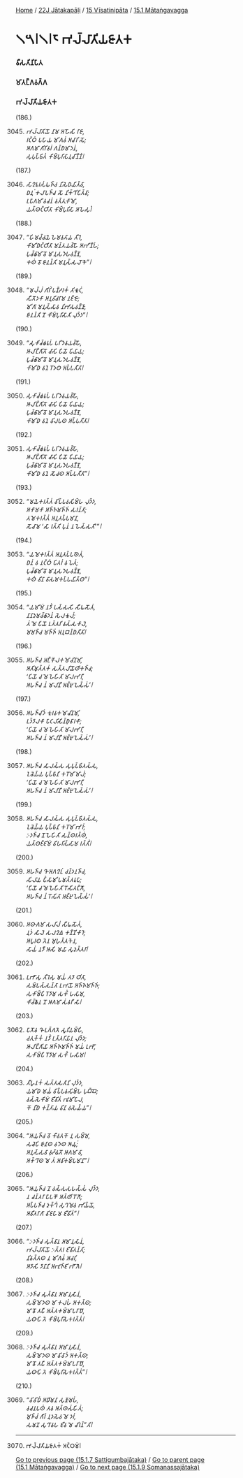 
[Home](/) / [22J Jātakapāḷi](/tipitaka/22J.md) / [15 Vīsatinipāta](/tipitaka/22J/15.md) / [15.1 Mātaṅgavagga](/tipitaka/22J/15/15.1.md)

# 𑁧𑁫𑁇𑁧𑁇𑁮 𑀪𑀮𑁆𑀮𑀸𑀢𑀺𑀬𑀚𑀸𑀢𑀓

### 𑀯𑀻𑀲𑀢𑀺𑀦𑀺𑀧𑀸𑀢

### 𑀫𑀸𑀢𑀗𑁆𑀕𑀯𑀕𑁆𑀕

### 𑀪𑀮𑁆𑀮𑀸𑀢𑀺𑀬𑀚𑀸𑀢𑀓

(186.)

3045. _𑀪𑀮𑁆𑀮𑀸𑀢𑀺𑀬𑁄 𑀦𑀸𑀫 𑀅𑀳𑁄𑀲𑀺 𑀭𑀸𑀚𑀸,_  
_𑀭𑀝𑁆𑀞𑀁 𑀧𑀳𑀸𑀬 𑀫𑀺𑀕𑀯𑀁 𑀅𑀘𑀸𑀭𑀺 𑀲𑁄;_  
_𑀅𑀕𑀫𑀸 𑀕𑀺𑀭𑀺𑀯𑀭𑀁 𑀕𑀦𑁆𑀥𑀫𑀸𑀤𑀦𑀁,_  
_𑀲𑀼𑀧𑀼𑀧𑁆𑀨𑀺𑀢𑀁 𑀓𑀺𑀫𑁆𑀧𑀼𑀭𑀺𑀲𑀸𑀦𑀼𑀘𑀺𑀡𑁆𑀡𑀁𑁇_  


(187.)

3046. _𑀲𑀸𑀍𑀊𑀭𑀲𑀁𑀖𑀜𑁆𑀘 𑀦𑀺𑀲𑁂𑀥𑀬𑀺𑀢𑁆𑀯𑀸,_  
_𑀥𑀦𑀼𑀁 𑀓𑀮𑀸𑀧𑀜𑁆𑀘 𑀲𑁄 𑀦𑀺𑀓𑁆𑀔𑀺𑀧𑀺𑀢𑁆𑀯𑀸;_  
_𑀉𑀧𑀸𑀕𑀫𑀺 𑀯𑀘𑀦𑀁 𑀯𑀢𑁆𑀢𑀼𑀓𑀸𑀫𑁄,_  
_𑀬𑀢𑁆𑀣𑀝𑁆𑀞𑀺𑀢𑀸 𑀓𑀺𑀫𑁆𑀧𑀼𑀭𑀺𑀲𑀸 𑀅𑀳𑁂𑀲𑀼𑀁𑁇_  


(188.)

3047. _“𑀳𑀺𑀫𑀘𑁆𑀘𑀬𑁂 𑀳𑁂𑀫𑀯𑀢𑀸𑀬 𑀢𑀻𑀭𑁂,_  
_𑀓𑀺𑀫𑀺𑀥𑀝𑁆𑀞𑀺𑀢𑀸 𑀫𑀦𑁆𑀢𑀬𑀯𑁆𑀳𑁄 𑀅𑀪𑀺𑀡𑁆𑀳𑀁;_  
_𑀧𑀼𑀘𑁆𑀙𑀸𑀫𑀺 𑀯𑁄 𑀫𑀸𑀦𑀼𑀲𑀤𑁂𑀳𑀯𑀡𑁆𑀡𑁂,_  
_𑀓𑀣𑀁 𑀯𑁄 𑀚𑀸𑀦𑀦𑁆𑀢𑀺 𑀫𑀦𑀼𑀲𑁆𑀲𑀮𑁄𑀓𑁂”𑁇_  


(189.)

3048. _“𑀫𑀮𑁆𑀮𑀁 𑀕𑀺𑀭𑀺𑀁 𑀧𑀡𑁆𑀟𑀭𑀓𑀁 𑀢𑀺𑀓𑀽𑀝𑀁,_  
_𑀲𑀻𑀢𑁄𑀤𑀓𑀸 𑀅𑀦𑀼𑀯𑀺𑀘𑀭𑀸𑀫 𑀦𑀚𑁆𑀚𑁄;_  
_𑀫𑀺𑀕𑀸 𑀫𑀦𑀼𑀲𑁆𑀲𑀸𑀯 𑀦𑀺𑀪𑀸𑀲𑀯𑀡𑁆𑀡𑀸,_  
_𑀚𑀸𑀦𑀦𑁆𑀢𑀺 𑀦𑁄 𑀓𑀺𑀫𑁆𑀧𑀼𑀭𑀺𑀲𑀸𑀢𑀺 𑀮𑀼𑀤𑁆𑀤”𑁇_  


(190.)

3049. _“𑀲𑀼𑀓𑀺𑀘𑁆𑀙𑀭𑀽𑀧𑀁 𑀧𑀭𑀺𑀤𑁂𑀯𑀬𑀯𑁆𑀳𑁄,_  
_𑀆𑀮𑀺𑀗𑁆𑀕𑀺𑀢𑁄 𑀘𑀸𑀲𑀺 𑀧𑀺𑀬𑁄 𑀧𑀺𑀬𑀸𑀬;_  
_𑀧𑀼𑀘𑁆𑀙𑀸𑀫𑀺 𑀯𑁄 𑀫𑀸𑀦𑀼𑀲𑀤𑁂𑀳𑀯𑀡𑁆𑀡𑁂,_  
_𑀓𑀺𑀫𑀺𑀥 𑀯𑀦𑁂 𑀭𑁄𑀤𑀣 𑀅𑀧𑁆𑀧𑀢𑀻𑀢𑀸𑁇_  


(191.)

3050. _𑀲𑀼𑀓𑀺𑀘𑁆𑀙𑀭𑀽𑀧𑀁 𑀧𑀭𑀺𑀤𑁂𑀯𑀬𑀯𑁆𑀳𑁄,_  
_𑀆𑀮𑀺𑀗𑁆𑀕𑀺𑀢𑁄 𑀘𑀸𑀲𑀺 𑀧𑀺𑀬𑁄 𑀧𑀺𑀬𑀸𑀬;_  
_𑀧𑀼𑀘𑁆𑀙𑀸𑀫𑀺 𑀯𑁄 𑀫𑀸𑀦𑀼𑀲𑀤𑁂𑀳𑀯𑀡𑁆𑀡𑁂,_  
_𑀓𑀺𑀫𑀺𑀥 𑀯𑀦𑁂 𑀯𑀺𑀮𑀧𑀣 𑀅𑀧𑁆𑀧𑀢𑀻𑀢𑀸𑁇_  


(192.)

3051. _𑀲𑀼𑀓𑀺𑀘𑁆𑀙𑀭𑀽𑀧𑀁 𑀧𑀭𑀺𑀤𑁂𑀯𑀬𑀯𑁆𑀳𑁄,_  
_𑀆𑀮𑀺𑀗𑁆𑀕𑀺𑀢𑁄 𑀘𑀸𑀲𑀺 𑀧𑀺𑀬𑁄 𑀧𑀺𑀬𑀸𑀬;_  
_𑀧𑀼𑀘𑁆𑀙𑀸𑀫𑀺 𑀯𑁄 𑀫𑀸𑀦𑀼𑀲𑀤𑁂𑀳𑀯𑀡𑁆𑀡𑁂,_  
_𑀓𑀺𑀫𑀺𑀥 𑀯𑀦𑁂 𑀲𑁄𑀘𑀣 𑀅𑀧𑁆𑀧𑀢𑀻𑀢𑀸”𑁇_  


(193.)

3052. _“𑀫𑀬𑁂𑀓𑀭𑀢𑁆𑀢𑀁 𑀯𑀺𑀧𑁆𑀧𑀯𑀲𑀺𑀫𑁆𑀳 𑀮𑀼𑀤𑁆𑀤,_  
_𑀅𑀓𑀸𑀫𑀓𑀸 𑀅𑀜𑁆𑀜𑀫𑀜𑁆𑀜𑀁 𑀲𑀭𑀦𑁆𑀢𑀸;_  
_𑀢𑀫𑁂𑀓𑀭𑀢𑁆𑀢𑀁 𑀅𑀦𑀼𑀢𑀧𑁆𑀧𑀫𑀸𑀦𑀸,_  
_𑀲𑁄𑀘𑀸𑀫 ‘𑀲𑀸 𑀭𑀢𑁆𑀢𑀺 𑀧𑀼𑀦𑀁 𑀦 𑀳𑁂𑀲𑁆𑀲𑀢𑀺’”𑁇_  


(194.)

3053. _“𑀬𑀫𑁂𑀓𑀭𑀢𑁆𑀢𑀁 𑀅𑀦𑀼𑀢𑀧𑁆𑀧𑀣𑁂𑀢𑀁,_  
_𑀥𑀦𑀁 𑀯 𑀦𑀝𑁆𑀞𑀁 𑀧𑀺𑀢𑀭𑀁 𑀯 𑀧𑁂𑀢𑀁;_  
_𑀧𑀼𑀘𑁆𑀙𑀸𑀫𑀺 𑀯𑁄 𑀫𑀸𑀦𑀼𑀲𑀤𑁂𑀳𑀯𑀡𑁆𑀡𑁂,_  
_𑀓𑀣𑀁 𑀯𑀺𑀦𑀸 𑀯𑀸𑀲𑀫𑀓𑀧𑁆𑀧𑀬𑀺𑀢𑁆𑀣”𑁇_  


(195.)

3054. _“𑀬𑀫𑀺𑀫𑀁 𑀦𑀤𑀺𑀁 𑀧𑀲𑁆𑀲𑀲𑀺 𑀲𑀻𑀖𑀲𑁄𑀢𑀁,_  
_𑀦𑀸𑀦𑀸𑀤𑀼𑀫𑀘𑁆𑀙𑀸𑀤𑀦𑀁 𑀲𑁂𑀮𑀓𑀽𑀮𑀁;_  
_𑀢𑀁 𑀫𑁂 𑀧𑀺𑀬𑁄 𑀉𑀢𑁆𑀢𑀭𑀺 𑀯𑀲𑁆𑀲𑀓𑀸𑀮𑁂,_  
_𑀫𑀫𑀜𑁆𑀘 𑀫𑀜𑁆𑀜𑀁 𑀅𑀦𑀼𑀩𑀦𑁆𑀥𑀢𑀻𑀢𑀺𑁇_  


(196.)

3055. _𑀅𑀳𑀜𑁆𑀘 𑀅𑀗𑁆𑀓𑁄𑀮𑀓𑀫𑁄𑀘𑀺𑀦𑀸𑀫𑀺,_  
_𑀅𑀢𑀺𑀫𑀼𑀢𑁆𑀢𑀓𑀁 𑀲𑀢𑁆𑀢𑀮𑀺𑀬𑁄𑀣𑀺𑀓𑀜𑁆𑀘;_  
_‘𑀧𑀺𑀬𑁄 𑀘 𑀫𑁂 𑀳𑁂𑀳𑀺𑀢𑀺 𑀫𑀸𑀮𑀪𑀸𑀭𑀻,_  
_𑀅𑀳𑀜𑁆𑀘 𑀦𑀁 𑀫𑀸𑀮𑀺𑀦𑀻 𑀅𑀚𑁆𑀛𑀼𑀧𑁂𑀲𑁆𑀲𑀁’𑁇_  


(197.)

3056. _𑀅𑀳𑀜𑁆𑀘𑀺𑀤𑀁 𑀓𑀼𑀭𑀯𑀓𑀫𑁄𑀘𑀺𑀦𑀸𑀫𑀺,_  
_𑀉𑀤𑁆𑀤𑀸𑀮𑀓𑀸 𑀧𑀸𑀝𑀮𑀺𑀲𑀺𑀦𑁆𑀥𑀼𑀯𑀸𑀭𑀓𑀸;_  
_‘𑀧𑀺𑀬𑁄 𑀘 𑀫𑁂 𑀳𑁂𑀳𑀺𑀢𑀺 𑀫𑀸𑀮𑀪𑀸𑀭𑀻,_  
_𑀅𑀳𑀜𑁆𑀘 𑀦𑀁 𑀫𑀸𑀮𑀺𑀦𑀻 𑀅𑀚𑁆𑀛𑀼𑀧𑁂𑀲𑁆𑀲𑀁’𑁇_  


(198.)

3057. _𑀅𑀳𑀜𑁆𑀘 𑀲𑀸𑀮𑀲𑁆𑀲 𑀲𑀼𑀧𑀼𑀧𑁆𑀨𑀺𑀢𑀲𑁆𑀲,_  
_𑀑𑀘𑁂𑀬𑁆𑀬 𑀧𑀼𑀧𑁆𑀨𑀸𑀦𑀺 𑀓𑀭𑁄𑀫𑀺 𑀫𑀸𑀮𑀁;_  
_‘𑀧𑀺𑀬𑁄 𑀘 𑀫𑁂 𑀳𑁂𑀳𑀺𑀢𑀺 𑀫𑀸𑀮𑀪𑀸𑀭𑀻,_  
_𑀅𑀳𑀜𑁆𑀘 𑀦𑀁 𑀫𑀸𑀮𑀺𑀦𑀻 𑀅𑀚𑁆𑀛𑀼𑀧𑁂𑀲𑁆𑀲𑀁’𑁇_  


(199.)

3058. _𑀅𑀳𑀜𑁆𑀘 𑀲𑀸𑀮𑀲𑁆𑀲 𑀲𑀼𑀧𑀼𑀧𑁆𑀨𑀺𑀢𑀲𑁆𑀲,_  
_𑀑𑀘𑁂𑀬𑁆𑀬 𑀧𑀼𑀧𑁆𑀨𑀸𑀦𑀺 𑀓𑀭𑁄𑀫𑀺 𑀪𑀸𑀭𑀁;_  
_𑀇𑀤𑀜𑁆𑀘 𑀦𑁄 𑀳𑁂𑀳𑀺𑀢𑀺 𑀲𑀦𑁆𑀣𑀭𑀢𑁆𑀣𑀁,_  
_𑀬𑀢𑁆𑀣𑀚𑁆𑀚𑀺𑀫𑀁 𑀯𑀺𑀳𑀭𑀺𑀲𑁆𑀲𑀸𑀫 𑀭𑀢𑁆𑀢𑀺𑀁𑁇_  


(200.)

3059. _𑀅𑀳𑀜𑁆𑀘 𑀔𑁄 𑀅𑀕𑀍𑀉𑀁 𑀘𑀦𑁆𑀤𑀦𑀜𑁆𑀘,_  
_𑀲𑀺𑀮𑀸𑀬 𑀧𑀺𑀁𑀲𑀸𑀫𑀺 𑀧𑀫𑀢𑁆𑀢𑀭𑀽𑀧𑀸;_  
_‘𑀧𑀺𑀬𑁄 𑀘 𑀫𑁂 𑀳𑁂𑀳𑀺𑀢𑀺 𑀭𑁄𑀲𑀺𑀢𑀗𑁆𑀕𑁄,_  
_𑀅𑀳𑀜𑁆𑀘 𑀦𑀁 𑀭𑁄𑀲𑀺𑀢𑀸 𑀅𑀚𑁆𑀛𑀼𑀧𑁂𑀲𑁆𑀲𑀁’𑁇_  


(201.)

3060. _𑀅𑀣𑀸𑀕𑀫𑀸 𑀲𑀮𑀺𑀮𑀁 𑀲𑀻𑀖𑀲𑁄𑀢𑀁,_  
_𑀦𑀼𑀤𑀁 𑀲𑀸𑀮𑁂 𑀲𑀮𑀍𑀏 𑀓𑀡𑁆𑀡𑀺𑀓𑀸𑀭𑁂;_  
_𑀆𑀧𑀽𑀭𑀣 𑀢𑁂𑀦 𑀫𑀼𑀳𑀼𑀢𑁆𑀢𑀓𑁂𑀦,_  
_𑀲𑀸𑀬𑀁 𑀦𑀤𑀻 𑀆𑀲𑀺 𑀫𑀬𑀸 𑀲𑀼𑀤𑀼𑀢𑁆𑀢𑀭𑀸𑁇_  


(202.)

3061. _𑀉𑀪𑁄𑀲𑀼 𑀢𑀻𑀭𑁂𑀲𑀼 𑀫𑀬𑀁 𑀢𑀤𑀸 𑀞𑀺𑀢𑀸,_  
_𑀲𑀫𑁆𑀧𑀲𑁆𑀲𑀦𑁆𑀢𑀸 𑀉𑀪𑀬𑁄 𑀅𑀜𑁆𑀜𑀫𑀜𑁆𑀜𑀁;_  
_𑀲𑀓𑀺𑀫𑁆𑀧𑀺 𑀭𑁄𑀤𑀸𑀫 𑀲𑀓𑀺𑀁 𑀳𑀲𑀸𑀫,_  
_𑀓𑀺𑀘𑁆𑀙𑁂𑀦 𑀦𑁄 𑀆𑀕𑀫𑀸 𑀲𑀁𑀯𑀭𑀻 𑀲𑀸𑁇_  


(203.)

3062. _𑀧𑀸𑀢𑁄𑀯 𑀔𑁄 𑀉𑀕𑁆𑀕𑀢𑁂 𑀲𑀽𑀭𑀺𑀬𑀫𑁆𑀳𑀺,_  
_𑀘𑀢𑀼𑀓𑁆𑀓𑀁 𑀦𑀤𑀺𑀁 𑀉𑀢𑁆𑀢𑀭𑀺𑀬𑀸𑀦 𑀮𑀼𑀤𑁆𑀤;_  
_𑀆𑀮𑀺𑀗𑁆𑀕𑀺𑀬𑀸 𑀅𑀜𑁆𑀜𑀫𑀜𑁆𑀜𑀁 𑀫𑀬𑀁 𑀉𑀪𑁄,_  
_𑀲𑀓𑀺𑀫𑁆𑀧𑀺 𑀭𑁄𑀤𑀸𑀫 𑀲𑀓𑀺𑀁 𑀳𑀲𑀸𑀫𑁇_  


(204.)

3063. _𑀢𑀻𑀳𑀽𑀦𑀓𑀁 𑀲𑀢𑁆𑀢𑀲𑀢𑀸𑀦𑀺 𑀮𑀼𑀤𑁆𑀤,_  
_𑀬𑀫𑀺𑀥 𑀫𑀬𑀁 𑀯𑀺𑀧𑁆𑀧𑀯𑀲𑀺𑀫𑁆𑀳 𑀧𑀼𑀩𑁆𑀩𑁂;_  
_𑀯𑀲𑁆𑀲𑁂𑀓𑀺𑀫𑀁 𑀚𑀻𑀯𑀺𑀢𑀁 𑀪𑀽𑀫𑀺𑀧𑀸𑀮,_  
_𑀓𑁄 𑀦𑀻𑀥 𑀓𑀦𑁆𑀢𑀸𑀬 𑀯𑀺𑀦𑀸 𑀯𑀲𑁂𑀬𑁆𑀬”𑁇_  


(205.)

3064. _“𑀆𑀬𑀼𑀜𑁆𑀘 𑀯𑁄 𑀓𑀻𑀯𑀢𑀓𑁄 𑀦𑀼 𑀲𑀫𑁆𑀫,_  
_𑀲𑀘𑁂𑀧𑀺 𑀚𑀸𑀦𑀸𑀣 𑀯𑀤𑁂𑀣 𑀆𑀬𑀼𑀁;_  
_𑀅𑀦𑀼𑀲𑁆𑀲𑀯𑀸 𑀯𑀼𑀟𑁆𑀠𑀢𑁄 𑀆𑀕𑀫𑀸 𑀯𑀸,_  
_𑀅𑀓𑁆𑀔𑀸𑀣 𑀫𑁂 𑀢𑀁 𑀅𑀯𑀺𑀓𑀫𑁆𑀧𑀫𑀸𑀦𑀸”𑁇_  


(206.)

3065. _“𑀆𑀬𑀼𑀜𑁆𑀘 𑀦𑁄 𑀯𑀲𑁆𑀲𑀲𑀳𑀲𑁆𑀲𑀁 𑀮𑀼𑀤𑁆𑀤,_  
_𑀦 𑀘𑀦𑁆𑀢𑀭𑀸 𑀧𑀸𑀧𑀓𑁄 𑀅𑀢𑁆𑀣𑀺 𑀭𑁄𑀕𑁄;_  
_𑀅𑀧𑁆𑀧𑀜𑁆𑀘 𑀤𑀼𑀓𑁆𑀔𑀁 𑀲𑀼𑀔𑀫𑁂𑀯 𑀪𑀺𑀬𑁆𑀬𑁄,_  
_𑀅𑀯𑀻𑀢𑀭𑀸𑀕𑀸 𑀯𑀺𑀚𑀳𑀸𑀫 𑀚𑀻𑀯𑀺𑀢𑀁”𑁇_  


(207.)

3066. _“𑀇𑀤𑀜𑁆𑀘 𑀲𑀼𑀢𑁆𑀯𑀸𑀦 𑀅𑀫𑀸𑀦𑀼𑀲𑀸𑀦𑀁,_  
_𑀪𑀮𑁆𑀮𑀸𑀢𑀺𑀬𑁄 𑀇𑀢𑁆𑀢𑀭 𑀚𑀻𑀯𑀺𑀢𑀦𑁆𑀢𑀺;_  
_𑀦𑀺𑀯𑀢𑁆𑀢𑀣 𑀦 𑀫𑀺𑀕𑀯𑀁 𑀅𑀘𑀭𑀺,_  
_𑀅𑀤𑀸𑀲𑀺 𑀤𑀸𑀦𑀸𑀦𑀺 𑀅𑀪𑀼𑀜𑁆𑀚𑀺 𑀪𑁄𑀕𑁂𑁇_  


(208.)

3067. _𑀇𑀤𑀜𑁆𑀘 𑀲𑀼𑀢𑁆𑀯𑀸𑀦 𑀅𑀫𑀸𑀦𑀼𑀲𑀸𑀦𑀁,_  
_𑀲𑀫𑁆𑀫𑁄𑀤𑀣 𑀫𑀸 𑀓𑀮𑀳𑀁 𑀅𑀓𑀢𑁆𑀣;_  
_𑀫𑀸 𑀯𑁄 𑀢𑀧𑀻 𑀅𑀢𑁆𑀢𑀓𑀫𑁆𑀫𑀸𑀧𑀭𑀸𑀥𑁄,_  
_𑀬𑀣𑀸𑀧𑀺 𑀢𑁂 𑀓𑀺𑀫𑁆𑀧𑀼𑀭𑀺𑀲𑁂𑀓𑀭𑀢𑁆𑀢𑀁𑁇_  


(209.)

3068. _𑀇𑀤𑀜𑁆𑀘 𑀲𑀼𑀢𑁆𑀯𑀸𑀦 𑀅𑀫𑀸𑀦𑀼𑀲𑀸𑀦𑀁,_  
_𑀲𑀫𑁆𑀫𑁄𑀤𑀣 𑀫𑀸 𑀯𑀺𑀯𑀸𑀤𑀁 𑀅𑀓𑀢𑁆𑀣;_  
_𑀫𑀸 𑀯𑁄 𑀢𑀧𑀻 𑀅𑀢𑁆𑀢𑀓𑀫𑁆𑀫𑀸𑀧𑀭𑀸𑀥𑁄,_  
_𑀬𑀣𑀸𑀧𑀺 𑀢𑁂 𑀓𑀺𑀫𑁆𑀧𑀼𑀭𑀺𑀲𑁂𑀓𑀭𑀢𑁆𑀢𑀁”𑁇_  


(210.)

3069. _“𑀯𑀺𑀯𑀺𑀥𑀁 𑀅𑀥𑀺𑀫𑀦𑀸 𑀲𑀼𑀡𑁄𑀫𑀳𑀁,_  
_𑀯𑀘𑀦𑀧𑀣𑀁 𑀢𑀯 𑀅𑀢𑁆𑀣𑀲𑀁𑀳𑀺𑀢𑀁;_  
_𑀫𑀼𑀜𑁆𑀘𑀁 𑀕𑀺𑀭𑀁 𑀦𑀼𑀤𑀲𑁂𑀯 𑀫𑁂 𑀤𑀭𑀁,_  
_𑀲𑀫𑀡 𑀲𑀼𑀔𑀸𑀯𑀳 𑀚𑀻𑀯 𑀫𑁂 𑀘𑀺𑀭𑀦𑁆”𑀢𑀺𑁇_  


---

3070. 𑀪𑀮𑁆𑀮𑀸𑀢𑀺𑀬𑀚𑀸𑀢𑀓𑀁 𑀅𑀝𑁆𑀞𑀫𑀁𑁇



[Go to previous page (15.1.7 Sattigumbajātaka)](/tipitaka/22J/15/15.1/15.1.7.md) / [Go to parent page (15.1 Mātaṅgavagga)](/tipitaka/22J/15/15.1.md) / [Go to next page (15.1.9 Somanassajātaka)](/tipitaka/22J/15/15.1/15.1.9.md)



